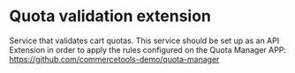 # Quota validation extension
Service that validates cart quotas.
This service should be set up as an API Extension in order to apply the rules configured on the Quota Manager APP:
https://github.com/commercetools-demo/quota-manager

